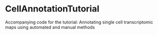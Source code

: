 # CellAnnotationTutorial
Accompanying code for the tutorial: Annotating single cell transcriptomic maps using automated and manual methods
